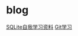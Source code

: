 # blog
[SQLite自我学习资料](https://github.com/dingsufu/blog/issues/1)
[Git学习](https://github.com/dingsufu/blog/issues/2)
